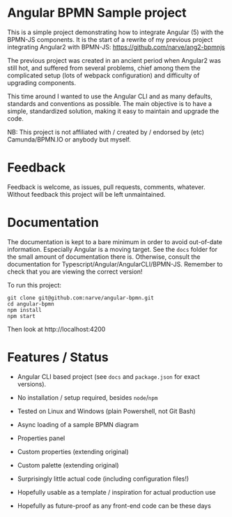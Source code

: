 # Angular BPMN Sample project

This is a simple project demonstrating how to integrate Angular (5) with the BPMN-JS components. It is the 
start of a rewrite of my previous project integrating Angular2 with BPMN-JS: https://github.com/narve/ang2-bpmnjs 

The previous project was created in an ancient period when Angular2 was still hot, 
and suffered from several problems, 
chief among them the complicated setup (lots of webpack configuration) and difficulty of upgrading components.  

This time around I wanted to use the Angular CLI and as many defaults, standards and conventions as possible. 
The main objective is to have a simple, standardized solution, making it easy to maintain and 
upgrade the code. 

NB: This project is not affiliated with / created by / endorsed by (etc) Camunda/BPMN.IO or anybody but myself. 


# Feedback

Feedback is welcome, as issues, pull requests, comments, whatever. Without feedback this project 
will be left unmaintained. 


# Documentation

The documentation is kept to a bare minimum in order to avoid out-of-date information. 
Especially Angular is a moving target. See the `docs` folder for the small amount of documentation there is. 
Otherwise, consult the documentation for Typescript/Angular/AngularCLI/BPMN-JS. Remember to check that 
you are viewing the correct version!
 
To run this project: 
 
    git clone git@github.com:narve/angular-bpmn.git
    cd angular-bpmn
    npm install
    npm start 
    
Then look at http://localhost:4200


# Features / Status

- Angular CLI based project (see `docs` and `package.json` for exact versions).
- No installation / setup required, besides `node`/`npm`
- Tested on Linux and Windows (plain Powershell, not Git Bash)

- Async loading of a sample BPMN diagram
- Properties panel
- Custom properties (extending original)
- Custom palette (extending original)

- Surprisingly little actual code (including configuration files!)
- Hopefully usable as a template / inspiration for actual production use
- Hopefully as future-proof as any front-end code can be these days
 
